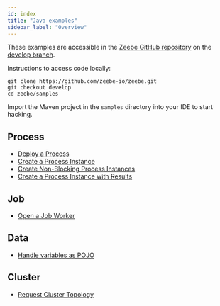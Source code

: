 ```yaml
---
id: index
title: "Java examples"
sidebar_label: "Overview"
---
```


These examples are accessible in the [Zeebe GitHub repository](https://github.com/camunda-cloud/zeebe/) on the [develop branch](https://github.com/camunda-cloud/zeebe/tree/develop/samples).

Instructions to access code locally:

```
git clone https://github.com/zeebe-io/zeebe.git
git checkout develop
cd zeebe/samples
```

Import the Maven project in the `samples` directory into your IDE to start hacking.

## Process

- [Deploy a Process](process-deploy.md)
- [Create a Process Instance](process-instance-create.md)
- [Create Non-Blocking Process Instances](process-instance-create-nonblocking.md)
- [Create a Process Instance with Results](process-instance-create-with-result.md)

## Job

- [Open a Job Worker](job-worker-open.md)

## Data

- [Handle variables as POJO](data-pojo.md)

## Cluster

- [Request Cluster Topology](cluster-topology-request.md)
